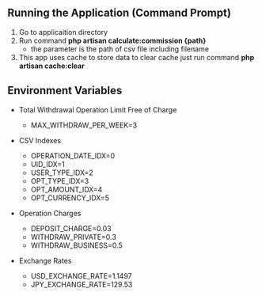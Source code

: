 ## Running the Application (Command Prompt)
1. Go to applicaition directory
2. Run command **php artisan calculate:commission {path}**
    - the parameter is the path of csv file including filename
3. This app uses cache to store data to clear cache just run command
   **php artisan cache:clear**
   
## Environment Variables
- Total Withdrawal Operation Limit Free of Charge
  - MAX_WITHDRAW_PER_WEEK=3

- CSV Indexes
  - OPERATION_DATE_IDX=0
  - UID_IDX=1
  - USER_TYPE_IDX=2
  - OPT_TYPE_IDX=3
  - OPT_AMOUNT_IDX=4
  - OPT_CURRENCY_IDX=5

- Operation Charges
  - DEPOSIT_CHARGE=0.03
  - WITHDRAW_PRIVATE=0.3
  - WITHDRAW_BUSINESS=0.5

- Exchange Rates
  - USD_EXCHANGE_RATE=1.1497
  - JPY_EXCHANGE_RATE=129.53
